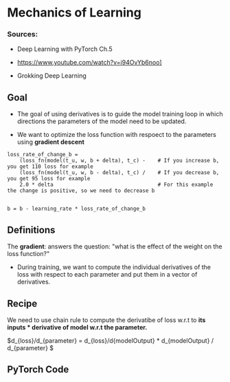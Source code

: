 # Mechanics of Learning


### Sources: 

* Deep Learning with PyTorch Ch.5

* https://www.youtube.com/watch?v=i94OvYb6noo]

* Grokking Deep Learning

## Goal

* The  goal of using derivatives is to guide the model training loop in which directions the parameters of the model need to be updated. 

* We want to optimize the loss function with respoect to the parameters using **gradient descent**



```
loss_rate_of_change_b = 
    (loss_fn(model(t_u, w, b + delta), t_c) -    # If you increase b, you get 110 loss for example
    (loss_fn(model(t_u, w, b - delta), t_c) /    # If you decrease b, you get 95 loss for example
    2.0 * delta                                  # For this example the change is positive, so we need to decrease b 
    
    
b = b - learning_rate * loss_rate_of_change_b
```

## Definitions

The **gradient**: answers the question: "what is the effect of the weight on the loss function?"

* During training, we want to compute the individual derivatives of the loss with respect to each parameter and put them in a vector of derivatives. 

## Recipe


We need to use chain rule to compute the derivatibe of loss w.r.t to **its inputs * derivative of model w.r.t the parameter.** 

$d_{loss}/d_{parameter} = d_{loss}/d{modelOutput} * d_{modelOutput} / d_{parameter} $

## PyTorch Code
